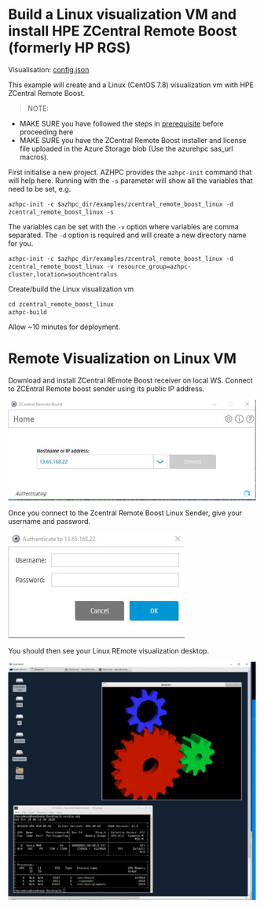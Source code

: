# Build a Linux visualization VM and install HPE ZCentral Remote Boost (formerly HP RGS)

Visualisation: [config.json](https://azurehpc.azureedge.net/?o=https://raw.githubusercontent.com/Azure/azurehpc/master/examples/zcentral_remote_boost_linux/config.json)

This example will create and a Linux (CentOS 7.8) visualization vm with HPE ZCentral Remote Boost.

>NOTE: 
- MAKE SURE you have followed the steps in [prerequisite](../../tutorials/prerequisites.md) before proceeding here
- MAKE SURE you have the ZCentral Remote Boost installer and license file uploaded in the Azure Storage blob (Use the azurehpc sas_url macros).

First initialise a new project. AZHPC provides the `azhpc-init` command that will help here.  Running with the `-s` parameter will show all the variables that need to be set, e.g.

```
azhpc-init -c $azhpc_dir/examples/zcentral_remote_boost_linux -d zcentral_remote_boost_linux -s
```

The variables can be set with the `-v` option where variables are comma separated.  The `-d` option is required and will create a new directory name for you.

```
azhpc-init -c $azhpc_dir/examples/zcentral_remote_boost_linux -d zcentral_remote_boost_linux -v resource_group=azhpc-cluster,location=southcentralus
```

Create/build the Linux visualization vm

```
cd zcentral_remote_boost_linux
azhpc-build
```

Allow ~10 minutes for deployment.

# Remote Visualization on Linux VM

Download and install ZCentral REmote Boost receiver on local WS. Connect to ZCEntral Remote boost sender using its public IP address.

![Alt text1](/examples/zcentral_remote_boost_linux/images/zcentral_receiver.JPG?raw=true "zcentral receiver")

Once you connect to the Zcentral Remote Boost Linux Sender, give your username and password.

![Alt text2](/examples/zcentral_remote_boost_linux/images/zcentral_login.JPG?raw=true "zcentral login")

You should then see your Linux REmote visualization desktop.

![Alt text3](/examples/zcentral_remote_boost_linux/images/zcentral_linux_desktop.JPG?raw=true "zcentral desktop")

